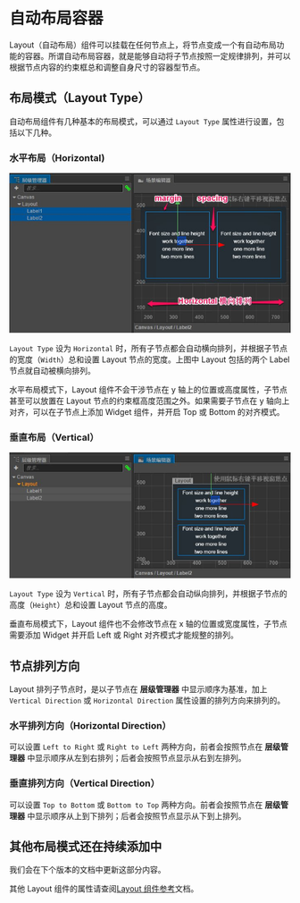 # 自动布局容器

Layout（自动布局）组件可以挂载在任何节点上，将节点变成一个有自动布局功能的容器。所谓自动布局容器，就是能够自动将子节点按照一定规律排列，并可以根据节点内容的约束框总和调整自身尺寸的容器型节点。

## 布局模式（Layout Type）

自动布局组件有几种基本的布局模式，可以通过 `Layout Type` 属性进行设置，包括以下几种。

### 水平布局（Horizontal)

![horizontal](auto-layout/horizontal.jpg)

`Layout Type` 设为 `Horizontal` 时，所有子节点都会自动横向排列，并根据子节点的宽度（`Width`）总和设置 Layout 节点的宽度。上图中 Layout 包括的两个 Label 节点就自动被横向排列。

水平布局模式下，Layout 组件不会干涉节点在 y 轴上的位置或高度属性，子节点甚至可以放置在 Layout 节点的约束框高度范围之外。如果需要子节点在 y 轴向上对齐，可以在子节点上添加 Widget 组件，并开启 Top 或 Bottom 的对齐模式。

### 垂直布局（Vertical）

![vertical](auto-layout/vertical.jpg)

`Layout Type` 设为 `Vertical` 时，所有子节点都会自动纵向排列，并根据子节点的高度（`Height`）总和设置 Layout 节点的高度。

垂直布局模式下，Layout 组件也不会修改节点在 x 轴的位置或宽度属性，子节点需要添加 Widget 并开启 Left 或 Right 对齐模式才能规整的排列。

## 节点排列方向

Layout 排列子节点时，是以子节点在 **层级管理器** 中显示顺序为基准，加上 `Vertical Direction` 或 `Horizontal Direction` 属性设置的排列方向来排列的。

### 水平排列方向（Horizontal Direction）

可以设置 `Left to Right` 或 `Right to Left` 两种方向，前者会按照节点在 **层级管理器** 中显示顺序从左到右排列；后者会按照节点显示从右到左排列。

### 垂直排列方向（Vertical Direction）

可以设置 `Top to Bottom` 或 `Bottom to Top` 两种方向。前者会按照节点在 **层级管理器** 中显示顺序从上到下排列；后者会按照节点显示从下到上排列。

## 其他布局模式还在持续添加中

我们会在下个版本的文档中更新这部分内容。

其他 Layout 组件的属性请查阅[Layout 组件参考](../editor/layout.md)文档。
